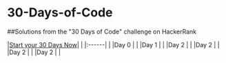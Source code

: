 # 30-Days-of-Code

##Solutions from the "30 Days of Code" challenge on HackerRank



|[Start your 30 Days Now](https://www.hackerrank.com/domains/tutorials/30-days-of-code)| |
|:------| |
|Day 0  | |
|Day 1  | |
|Day 2  | |
|Day 2  | |
|Day 2  | |
|Day 2  | |
